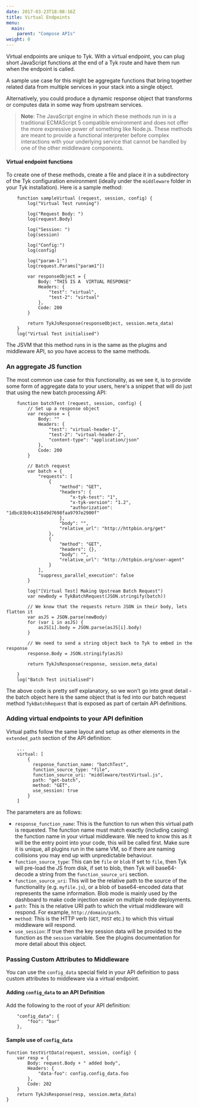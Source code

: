 ```yaml
---
date: 2017-03-23T18:08:16Z
title: Virtual Endpoints
menu:
  main:
    parent: "Compose APIs"
weight: 0 
---
```


Virtual endpoints are unique to Tyk. With a virtual endpoint, you can plug short JavaScript functions at the end of a Tyk route and have them run when the endpoint is called.

A sample use case for this might be aggregate functions that bring together related data from multiple services in your stack into a single object.

Alternatively, you could produce a dynamic response object that transforms or computes data in some way from upstream services.

> **Note**: The JavaScript engine in which these methods run in is a traditional ECMAScript 5 compatible environment and does not offer the more expressive power of something like Node.js. These methods are meant to provide a functional interpreter before complex interactions with your underlying service that cannot be handled by one of the other middleware components.

#### Virtual endpoint functions

To create one of these methods, create a file and place it in a subdirectory of the Tyk configuration environment (ideally under the `middleware` folder in your Tyk installation). Here is a sample method:

```{.copyWrapper}
    function sampleVirtual (request, session, config) {
        log("Virtual Test running")
    
        log("Request Body: ")
        log(request.Body)
    
        log("Session: ")
        log(session)
    
        log("Config:")
        log(config)
    
        log("param-1:")
        log(request.Params["param1"])
    
        var responseObject = {
            Body: "THIS IS A  VIRTUAL RESPONSE"
            Headers: {
                "test": "virtual",
                "test-2": "virtual"
            },
            Code: 200
        }
    
        return TykJsResponse(responseObject, session.meta_data)   
    }
    log("Virtual Test initialised")
```

The JSVM that this method runs in is the same as the plugins and middleware API, so you have access to the same methods.

### An aggregate JS function

The most common use case for this functionality, as we see it, is to provide some form of aggregate data to your users, here's a snippet that will do just that using the new batch processing API:

```{.copyWrapper}
    function batchTest (request, session, config) {
        // Set up a response object
        var response = {
            Body: ""
            Headers: {
                "test": "virtual-header-1",
                "test-2": "virtual-header-2",
                "content-type": "application/json"
            },
            Code: 200
        }
    
        // Batch request
        var batch = {
            "requests": [
                {
                    "method": "GET",
                    "headers": {
                        "x-tyk-test": "1",
                        "x-tyk-version": "1.2",
                        "authorization": "1dbc83b9c431649d7698faa9797e2900f"
                    },
                    "body": "",
                    "relative_url": "http://httpbin.org/get"
                },
                {
                    "method": "GET",
                    "headers": {},
                    "body": "",
                    "relative_url": "http://httpbin.org/user-agent"
                }
            ],
            "suppress_parallel_execution": false
        }
    
        log("[Virtual Test] Making Upstream Batch Request")
        var newBody = TykBatchRequest(JSON.stringify(batch))
    
        // We know that the requests return JSON in their body, lets flatten it
        var asJS = JSON.parse(newBody)
        for (var i in asJS) {
            asJS[i].body = JSON.parse(asJS[i].body)
        }
    
        // We need to send a string object back to Tyk to embed in the response
        response.Body = JSON.stringify(asJS)
    
        return TykJsResponse(response, session.meta_data)
    
    }
    log("Batch Test initialised")
```

The above code is pretty self explanatory, so we won't go into great detail - the batch object here is the same object that is fed into our batch request method `TykBatchRequest` that is exposed as part of certain API definitions.

### Adding virtual endpoints to your API definition

Virtual paths follow the same layout and setup as other elements in the `extended_path` section of the API definition:

```{.copyWrapper}
    ...
    virtual: [
        {
          response_function_name: "batchTest",
          function_source_type: "file",
          function_source_uri: "middleware/testVirtual.js",
          path: "get-batch",
          method: "GET",
          use_session: true
        }
    ]
```

The parameters are as follows:

*   `response_function_name`: This is the function to run when this virtual path is requested. The function name must match exactly (including casing) the function name in your virtual middleware. We need to know this as it will be the entry point into your code, this will be called first. Make sure it is unique, all plugins run in the same VM, so if there are naming collisions you may end up with unpredictable behaviour.
*   `function_source_type`: This can be `file` or `blob` If set to `file`, then Tyk will pre-load the JS from disk, if set to blob, then Tyk will base64-decode a string from the `function_source_uri` section.
*   `function_source_uri`: This will be the relative path to the source of the functionality (e.g. `myfile.js`), or a blob of base64-encoded data that represents the same information. Blob mode is mainly used by the dashboard to make code injection easier on multiple node deployments.
*   `path`: This is the relative URI path to which the virtual middleware will respond. For example, `http://domain/path`.
*   `method`: This is the HTTP verb (`GET`, `POST` etc.) to which this virtual middleware will respond.
*   `use_session`: If true then the key session data will be provided to the function as the `session` variable. See the plugins documentation for more detail about this object.

### Passing Custom Attributes to Middleware

You can use the `config_data` special field in your API definition to pass custom attributes to middleware via a virtual endpoint.

#### Adding `config_data` to an API Definition

Add the following to the root of your API definition:

```
    "config_data": {
        "foo": "bar"
    },
```

#### Sample use of `config_data`

```
function testVirtData(request, session, config) {
    var resp = {
        Body: request.Body + " added body",
        Headers: {
            "data-foo": config.config_data.foo
        },
        Code: 202
    }
    return TykJsResponse(resp, session.meta_data)   
}
```

